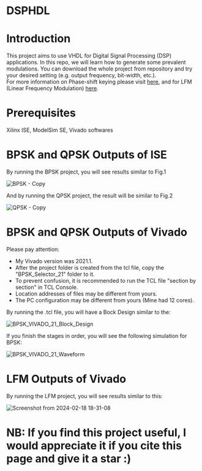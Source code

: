 # DSPHDL

# Introduction
This project aims to use VHDL for Digital Signal Processing (DSP) applications. In this repo, we will learn how to generate some prevalent modulations. You can download the whole project from repository and try your desired setting (e.g. output frequency, bit-width, etc.).\
For more information on Phase-shift keying please visit [here](https://en.wikipedia.org/wiki/Phase-shift_keying), and for LFM (Linear Frequency Modulation) [here](https://en.wikipedia.org/wiki/Chirp).

# Prerequisites
Xilinx ISE, ModelSim SE, Vivado softwares
# BPSK and QPSK Outputs of ISE
By running the BPSK project, you will see results similar to Fig.1

![BPSK - Copy](https://user-images.githubusercontent.com/43655559/207133471-e31dbfcb-42a8-4a80-b342-2e6bb85c07c3.png)

And by running the QPSK project, the result will be similar to Fig.2

![QPSK - Copy](https://user-images.githubusercontent.com/43655559/211168743-a3b0d0b6-71ed-44e7-ad60-0bdbddcd8d0a.png)

   
# BPSK and QPSK Outputs of Vivado
Please pay attention:

- My Vivado version was 2021.1.
- After the project folder is created from the tcl file, copy the "BPSK_Selector_21" folder to it.
- To prevent confusion, it is recommended to run the TCL file "section by section" in TCL Console.
- Location addresses of files may be different from yours.
- The PC configuration may be different from yours (Mine had 12 cores).
 
By running the .tcl file, you will have a Bock Design similar to the:
 
![BPSK_VIVADO_21_Block_Design](https://user-images.githubusercontent.com/43655559/220721557-81bbe3c7-9019-478a-a28f-d83bdd75cbb9.png)
 
If you finish the stages in order, you will see the following simulation for BPSK:
 
![BPSK_VIVADO_21_Waveform](https://user-images.githubusercontent.com/43655559/220719483-0bf9745e-87f1-4553-a522-59bff4ca48f6.png)

# LFM Outputs of Vivado
By running the LFM project, you will see results similar to this:

![Screenshot from 2024-02-18 18-31-08](https://github.com/efard/DSPHDL/assets/43655559/63bad7f7-bdac-424f-b253-1de718cc45c5)


# NB: If you find this project useful, I would appreciate it if you cite this page and give it a star :)
